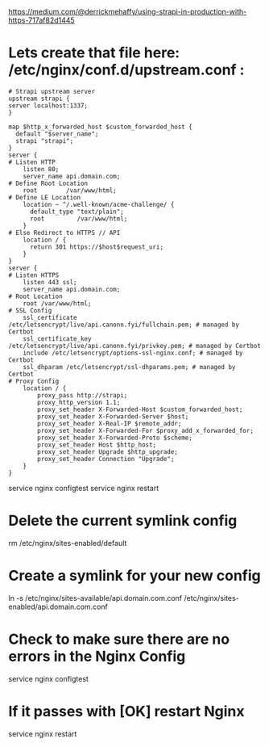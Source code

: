 https://medium.com/@derrickmehaffy/using-strapi-in-production-with-https-717af82d1445



# Lets create that file here: /etc/nginx/conf.d/upstream.conf :
```
# Strapi upstream server
upstream strapi {
server localhost:1337;
}
```


```
map $http_x_forwarded_host $custom_forwarded_host {
  default "$server_name";
  strapi "strapi";
}
server {
# Listen HTTP
    listen 80;
    server_name api.domain.com;
# Define Root Location
    root        /var/www/html;
# Define LE Location
    location ~ ^/.well-known/acme-challenge/ {
      default_type "text/plain";
      root         /var/www/html;
    }
# Else Redirect to HTTPS // API
    location / {
      return 301 https://$host$request_uri;
    }
}
server {
# Listen HTTPS
    listen 443 ssl;
    server_name api.domain.com;
# Root Location
    root /var/www/html;
# SSL Config
    ssl_certificate /etc/letsencrypt/live/api.canonn.fyi/fullchain.pem; # managed by Certbot
    ssl_certificate_key /etc/letsencrypt/live/api.canonn.fyi/privkey.pem; # managed by Certbot
    include /etc/letsencrypt/options-ssl-nginx.conf; # managed by Certbot
    ssl_dhparam /etc/letsencrypt/ssl-dhparams.pem; # managed by Certbot
# Proxy Config
    location / {
        proxy_pass http://strapi;
        proxy_http_version 1.1;
        proxy_set_header X-Forwarded-Host $custom_forwarded_host;
        proxy_set_header X-Forwarded-Server $host;
        proxy_set_header X-Real-IP $remote_addr;
        proxy_set_header X-Forwarded-For $proxy_add_x_forwarded_for;
        proxy_set_header X-Forwarded-Proto $scheme;
        proxy_set_header Host $http_host;
        proxy_set_header Upgrade $http_upgrade;
        proxy_set_header Connection "Upgrade";
    }
}
```

service nginx configtest
service nginx restart

# Delete the current symlink config
rm /etc/nginx/sites-enabled/default
# Create a symlink for your new config
ln -s /etc/nginx/sites-available/api.domain.com.conf /etc/nginx/sites-enabled/api.domain.com.conf
# Check to make sure there are no errors in the Nginx Config
service nginx configtest
# If it passes with [OK] restart Nginx
service nginx restart